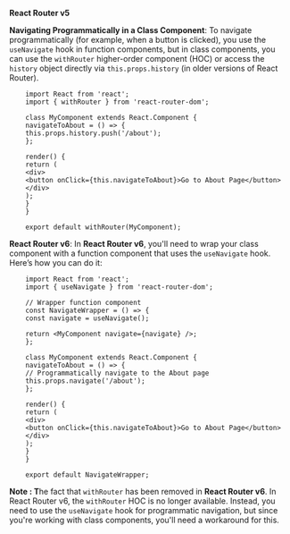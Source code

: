 
**React Router v5**

**Navigating Programmatically in a Class Component**: To navigate programmatically (for example, when a button is clicked), you use the `useNavigate` hook in function components, but in class components, you can use the `withRouter` higher-order component (HOC) or access the `history` object directly via `this.props.history` (in older versions of React Router).

  

```
	import React from 'react';  
	import { withRouter } from 'react-router-dom';  
	  
	class MyComponent extends React.Component {  
	navigateToAbout = () => {  
	this.props.history.push('/about');  
	};  
	  
	render() {  
	return (  
	<div>  
	<button onClick={this.navigateToAbout}>Go to About Page</button>  
	</div>  
	);  
	}  
	}  
	  
	export default withRouter(MyComponent);
```

**React Router v6**: In **React Router v6**, you'll need to wrap your class component with a function component that uses the `useNavigate` hook. Here’s how you can do it:

  

```
	import React from 'react';  
	import { useNavigate } from 'react-router-dom';  
	  
	// Wrapper function component  
	const NavigateWrapper = () => {  
	const navigate = useNavigate();  
	  
	return <MyComponent navigate={navigate} />;  
	};  
	  
	class MyComponent extends React.Component {  
	navigateToAbout = () => {  
	// Programmatically navigate to the About page  
	this.props.navigate('/about');  
	};  
	  
	render() {  
	return (  
	<div>  
	<button onClick={this.navigateToAbout}>Go to About Page</button>  
	</div>  
	);  
	}  
	}  
	  
	export default NavigateWrapper;
```

**Note : T**he fact that `withRouter` has been removed in **React Router v6**. In React Router v6, the `withRouter` HOC is no longer available. Instead, you need to use the `useNavigate` hook for programmatic navigation, but since you're working with class components, you'll need a workaround for this.
